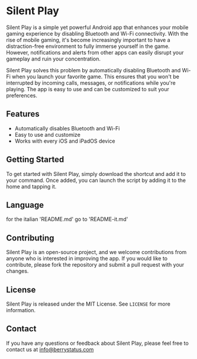 # Silent Play

Silent Play is a simple yet powerful Android app that enhances your mobile gaming experience by disabling Bluetooth and Wi-Fi connectivity. With the rise of mobile gaming, it's become increasingly important to have a distraction-free environment to fully immerse yourself in the game. However, notifications and alerts from other apps can easily disrupt your gameplay and ruin your concentration. 

Silent Play solves this problem by automatically disabling Bluetooth and Wi-Fi when you launch your favorite game. This ensures that you won't be interrupted by incoming calls, messages, or notifications while you're playing. The app is easy to use and can be customized to suit your preferences. 

## Features

- Automatically disables Bluetooth and Wi-Fi 
- Easy to use and customize
- Works with every iOS and iPadOS device

## Getting Started

To get started with Silent Play, simply download the shortcut and add it to your command. Once added, you can launch the script by adding it to the home and tapping it.

## Language

for the italian 'README.md' go to 'README-it.md'
## Contributing

Silent Play is an open-source project, and we welcome contributions from anyone who is interested in improving the app. If you would like to contribute, please fork the repository and submit a pull request with your changes. 

## License

Silent Play is released under the MIT License. See `LICENSE` for more information.

## Contact

If you have any questions or feedback about Silent Play, please feel free to contact us at info@berrystatus.com
